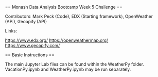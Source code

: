 == Monash Data Analysis Bootcamp Week 5 Challenge ==

Contributors: Mark Peck (Code), EDX (Starting framework), OpenWeather (API), Geoapify (API)

Links:

https://www.edx.org/
https://openweathermap.org/
https://www.geoapify.com/



== Basic Instructions ==

The main Jupyter Lab files can be found within the WeatherPy folder. VacationPy.ipynb and WeatherPy.ipynb may be run separately.
